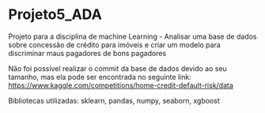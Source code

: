 # Projeto5_ADA
Projeto para a disciplina de machine Learning - Analisar uma base de dados sobre concessão de crédito para imóveis e criar um modelo para discriminar maus pagadores de bons pagadores 

Não foi possível realizar o commit da base de dados devido ao seu tamanho, mas ela pode ser encontrada no seguinte link:
https://www.kaggle.com/competitions/home-credit-default-risk/data

Bibliotecas utilizadas: sklearn, pandas, numpy, seaborn, xgboost
